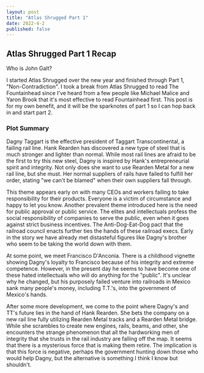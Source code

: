 ```yaml
---
layout: post
title: "Atlas Shrugged Part 1"
date: 2022-4-2
published: false
---
```


## Atlas Shrugged Part 1 Recap

Who is John Galt?

I started Atlas Shrugged over the new year and finished through Part 1, "Non-Contradiction". I took a break from Atlas Shrugged to read The Fountainhead since I've heard from a few people like Michael Malice and Yaron Brook that it's most effective to read Fountainhead first. This post is for my own benefit, and it will be the sparknotes of part 1 so I can hop back in and start part 2.

### Plot Summary
Dagny Taggart is the effective president of Taggart Transcontinental, a failing rail line. Hank Rearden has discovered a new type of steel that is much stronger and lighter than normal. While most rail lines are afraid to be the first to try this new steel, Dagny is inspired by Hank's entrepreneurial spirit and integrity. Not only does she want to use Rearden Metal for a new rail line, but she must. Her normal suppliers of rails have failed to fulfill her order, stating "we can't be blamed" when their own suppliers fall through. 

This theme appears early on with many CEOs and workers failing to take responsibility for their products. Everyone is a victim of circumstance and happy to let you know. Another prevalent theme introduced here is the need for public approval or public service. The elites and intellectuals profess the social responsibility of companies to serve the public, even when it goes against strict business incentives. The Anti-Dog-Eat-Dog pact that the railroad council enacts further ties the hands of these railroad execs. Early in the story we have already met distasteful figures like Dagny's brother who seem to be taking the world down with them. 

At some point, we meet Francisco D'Anconia. There is a childhood vignette showing Dagny's loyalty to Francisco because of his integrity and extreme competence. However, in the present day he seems to have become one of these hated intellectuals who will do anything for the "public". It's unclear why he changed, but his purposely failed venture into railroads in Mexico sank many people's money, including T.T.'s, into the government of Mexico's hands. 

After some more development, we come to the point where Dagny's and TT's future lies in the hand of Hank Rearden. She bets the company on a new rail line fully utilizing Rearden Metal tracks and a Rearden Metal bridge. While she scrambles to create new engines, rails, beams, and other, she encounters the strange phenomenon that all the hardworking men of integrity that she trusts in the rail industry are falling off the map. It seems that there is a mysterious force that is making them retire. The implication is that this force is negative, perhaps the government hunting down those who would help Dagny, but the alternative is something I think I know but shouldn't. 
